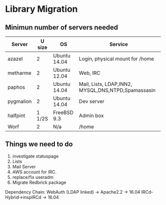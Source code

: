 # Library Migration

## Minimun number of servers needed

| Server    | U size | OS           | Service                                            |
| ------    | ------ | --           | -------                                            |
| azazel    | 2      | Ubuntu 14.04 | Login, physical mount for /home                    |
| metharme  | 2      | Ubuntu 12.04 | Web, IRC                                           |
| paphos    | 2      | Ubuntu 14.04 | Mail, Lists, LDAP,INN2, MYSQL,DNS,NTPD,Spamassasin |
| pygmalion | 2      | Ubuntu 14.04 | Dev server                                         |
| halfpint  | 1 1/2S | FreeBSD 9.3  | Admin box                                          |
| Worf      | 2      | N/a          | /home                                              |

## Things we need to do

1. investigate statuspage
2. Lists
3. Mail Server
4. AWS account for IRC.
5. replace/fix useradm
6. Migrate Redbrick package

Dependency Chain:
WebAuth (LDAP linked) -> Apache2.2 -> 16.04
IRCd-Hybrid->inspIRCd -> 16.04
